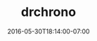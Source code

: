---
title: "drchrono"
description: "I worked in-house as a graphic design and front-end developer for this indistry-leading EHR company. Projects involed web design, iOS design, front-end web development, Django development, customer-facing marketing and trade show displays."
date: "2016-05-30T18:14:00-07:00"
featured: false
gallery: 
  - 
    url: "/assets/images/onpatient-2.jpg"
    caption: null
  - 
    url: "/assets/images/onpatient-app.jpg"
    caption: null
  - 
    url: "/assets/images/onpatient-imac-1.jpg"
    caption: null
  - 
    url: "/assets/images/onpatient-iphone-1.jpg"
    caption: null
tags: "development,app,print,healthcare,startup"
---